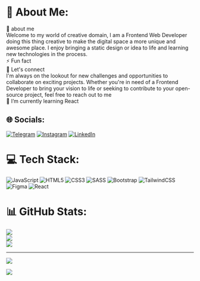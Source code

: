 # 💫 About Me:
💬 about me <br>Welcome to my world of creative domain, I am a Frontend Web Developer doing this thing creative to make the digital space a more unique and awesome place. I enjoy bringing a static design or idea to life and learning new technologies in the process.<br>⚡ Fun fact<br>🤝 Let's connect<br>I'm always on the lookout for new challenges and opportunities to collaborate on exciting projects. Whether you're in need of a Frontend Developer to bring your vision to life or seeking to contribute to your open-source project, feel free to reach out to me<br>🌱 I’m currently learning React<br>


## 🌐 Socials:
[![Telegram](https://img.shields.io/badge/Telegram-%230077B5.svg?logo=Telegram&logoColor=white)](https://t.me/hossiiiw) [![Instagram](https://img.shields.io/badge/Instagram-%23E4405F.svg?logo=Instagram&logoColor=white)](https://instagram.com/hossiiiw) [![LinkedIn](https://img.shields.io/badge/LinkedIn-%230077B5.svg?logo=linkedin&logoColor=white)](https://linkedin.com/in/https://www.linkedin.com/in/hossein-imani-98a40b1a5/) 

# 💻 Tech Stack:
![JavaScript](https://img.shields.io/badge/javascript-%23323330.svg?style=for-the-badge&logo=javascript&logoColor=%23F7DF1E) ![HTML5](https://img.shields.io/badge/html5-%23E34F26.svg?style=for-the-badge&logo=html5&logoColor=white)  ![CSS3](https://img.shields.io/badge/css3-%231572B6.svg?style=for-the-badge&logo=css3&logoColor=white) ![SASS](https://img.shields.io/badge/SASS-hotpink.svg?style=for-the-badge&logo=SASS&logoColor=white)  ![Bootstrap](https://img.shields.io/badge/bootstrap-%238511FA.svg?style=for-the-badge&logo=bootstrap&logoColor=white) ![TailwindCSS](https://img.shields.io/badge/tailwindcss-%2338B2AC.svg?style=for-the-badge&logo=tailwind-css&logoColor=white)
![Figma](https://img.shields.io/badge/figma-%23F24E1E.svg?style=for-the-badge&logo=figma&logoColor=white) ![React](https://img.shields.io/badge/react-%2320232a.svg?style=for-the-badge&logo=react&logoColor=%2361DAFB)
# 📊 GitHub Stats:
![](https://github-readme-stats.vercel.app/api?username=hossiiiw&theme=dark&hide_border=false&include_all_commits=true&count_private=false)<br/>
![](https://github-readme-streak-stats.herokuapp.com/?user=hossiiiw&theme=dark&hide_border=false)<br/>
![](https://github-readme-stats.vercel.app/api/top-langs/?username=hossiiiw&theme=dark&hide_border=false&include_all_commits=true&count_private=false&layout=compact)

---
[![](https://visitcount.itsvg.in/api?id=hossiiiw&icon=0&color=0)](https://visitcount.itsvg.in)



[![](https://visitcount.itsvg.in/api?id=hossiiiw&label=Fronend%20Developer&icon=2&pretty=false)](https://visitcount.itsvg.in)


<!-- Proudly created with GPRM ( https://gprm.itsvg.in ) -->
